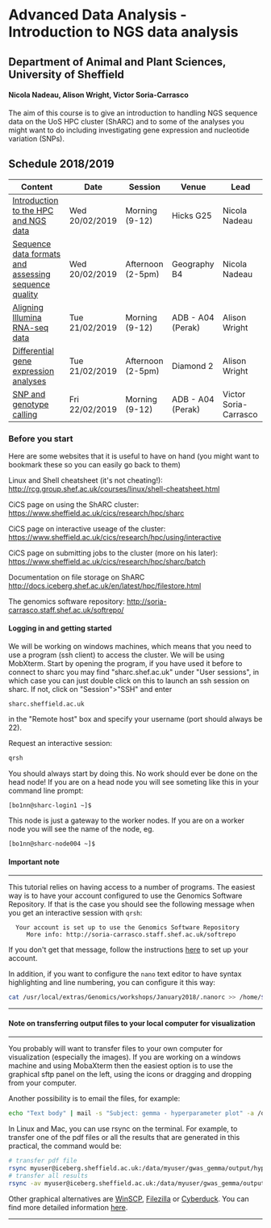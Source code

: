 # Advanced Data Analysis - Introduction to NGS data analysis
## Department of Animal and Plant Sciences, University of Sheffield
#### Nicola Nadeau, Alison Wright, Victor Soria-Carrasco

The aim of this course is to give an introduction to handling NGS sequence data on the UoS HPC cluster (ShARC) and to some of the analyses you might want to do including investigating gene expression and nucleotide variation (SNPs).


## Schedule 2018/2019

| Content | Date | Session | Venue | Lead |
| ------- | ---- | ------- | ----- | ---- |
| [Introduction to the HPC and NGS data](https://github.com/njnadeau/NGScourse/blob/master/day1am.md) | Wed 20/02/2019 | Morning (9-12) | Hicks G25 | Nicola Nadeau |
| [Sequence data formats and assessing sequence quality](https://github.com/visoca/MolEcolStats-introNGSdata/blob/master/test.md) | Wed 20/02/2019 | Afternoon (2-5pm) | Geography B4 | Nicola Nadeau |
| [Aligning Illumina RNA-seq data](https://github.com/alielw/APS-NGS-day2-AM/blob/master/README.md) | Tue 21/02/2019  | Morning (9-12) | ADB - A04 (Perak) | Alison Wright |
| [Differential gene expression analyses](https://github.com/alielw/APS-NGS-day2-PM/blob/master/README.md) | Tue 21/02/2019  | Afternoon (2-5pm) | Diamond 2 | Alison Wright |
| [SNP and genotype calling](https://visoca.github.io/SNP-and-genotype-calling/) | Fri 22/02/2019 | Morning (9-12) | ADB - A04 (Perak) | Victor Soria-Carrasco |


### Before you start
Here are some websites that it is useful to have on hand (you might want to bookmark these so you can easily go back to them)

Linux and Shell cheatsheet (it's not cheating!): http://rcg.group.shef.ac.uk/courses/linux/shell-cheatsheet.html

CiCS page on using the ShARC cluster: https://www.sheffield.ac.uk/cics/research/hpc/sharc

CiCS page on interactive useage of the cluster: https://www.sheffield.ac.uk/cics/research/hpc/using/interactive

CiCS page on submitting jobs to the cluster (more on his later): https://www.sheffield.ac.uk/cics/research/hpc/sharc/batch

Documentation on file storage on ShARC http://docs.iceberg.shef.ac.uk/en/latest/hpc/filestore.html

The genomics software repository: http://soria-carrasco.staff.shef.ac.uk/softrepo/

#### Logging in and getting started
We will be working on windows machines, which means that you need to use a program (ssh client) to access the cluster. We will be using MobXterm. Start by opening the program, if you have used it before to connect to sharc you may find "sharc.shef.ac.uk" under "User sessions", in which case you can just double click on this to launch an ssh session on sharc. If not, click on "Session">"SSH" and enter
```
sharc.sheffield.ac.uk
```
in the "Remote host" box and specify your username (port should always be 22).

Request an interactive session:
```bash
qrsh
```
You should always start by doing this. No work should ever be done on the head node! If you are on a head node you will see someting like this in your command line prompt:
```
[bo1nn@sharc-login1 ~]$
```
This node is just a gateway to the worker nodes. If you are on a worker node you will see the name of the node, eg.
```
[bo1nn@sharc-node004 ~]$
```
#### Important note
***
This tutorial relies on having access to a number of programs. The easiest way is to have your account configured to use the Genomics Software Repository. If that is the case you should see the following message when you get an interactive session with ```qrsh```:
```
  Your account is set up to use the Genomics Software Repository
     More info: http://soria-carrasco.staff.shef.ac.uk/softrepo
```
If you don't get that message, follow the instructions [here](http://soria-carrasco.staff.shef.ac.uk/softrepo/) to set up your account.

In addition, if you want to configure the ```nano``` text editor to have syntax highlighting and line numbering, you can configure it this way:
```bash
cat /usr/local/extras/Genomics/workshops/January2018/.nanorc >> /home/$USER/.nanorc
```
***

#### Note on transferring output files to your local computer for visualization
***
You probably will want to transfer files to your own computer for visualization (especially the images). If you are working on a windows machine and using MobaXterm then the easiest option is to use the graphical sftp panel on the left, using the icons or dragging and dropping from your computer. 

Another possibility is to email the files, for example:
```bash
echo "Text body" | mail -s "Subject: gemma - hyperparameter plot" -a /data/myuser/gwas_gemma/output/hyperparameters.pdf your@email
```

In Linux and Mac, you can use rsync on the terminal. For example, to transfer one of the pdf files or all the results that are generated in this practical, the command would be: 
```bash
# transfer pdf file
rsync myuser@iceberg.sheffield.ac.uk:/data/myuser/gwas_gemma/output/hyperparameters.pdf ./
# transfer all results
rsync -av myuser@iceberg.sheffield.ac.uk:/data/myuser/gwas_gemma/output ./
```

Other graphical alternatives are [WinSCP](http://dsavas.staff.shef.ac.uk/software/xconnect/winscp.html), [Filezilla](https://filezilla-project.org/) or [Cyberduck](http://www.macupdate.com/app/mac/8392/cyberduck). You can find more detailed information [here](https://www.sheffield.ac.uk/wrgrid/using/access).

***

